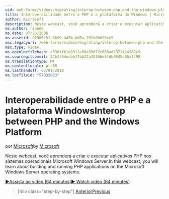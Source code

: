 ```yaml
---
uid: web-forms/videos/migrating/interop-between-php-and-the-windows-platform
title: Interoperabilidade entre o PHP e a plataforma do Windows | Microsoft Docs
author: microsoft
description: Neste webcast, você aprenderá a criar e executar aplicativos PHP nos sistemas operacionais Microsoft Windows Server.
ms.author: riande
ms.date: 07/25/2006
ms.assetid: 97906c51-8b99-4454-bd0a-29fb8b6f0ce9
msc.legacyurl: /web-forms/videos/migrating/interop-between-php-and-the-windows-platform
msc.type: video
ms.openlocfilehash: a3301fb1e8911e60a39d72c608ad7871124162e9
ms.sourcegitcommit: 24b1f6decbb17bb22a45166e5fdb0845c65af498
ms.translationtype: MT
ms.contentlocale: pt-BR
ms.lasthandoff: 03/01/2019
ms.locfileid: "57032023"
---
```

<a name="interop-between-php-and-the-windows-platform"></a><span data-ttu-id="4add9-103">Interoperabilidade entre o PHP e a plataforma Windows</span><span class="sxs-lookup"><span data-stu-id="4add9-103">Interop between PHP and the Windows Platform</span></span>
====================
<span data-ttu-id="4add9-104">por [Microsoft](https://github.com/microsoft)</span><span class="sxs-lookup"><span data-stu-id="4add9-104">by [Microsoft](https://github.com/microsoft)</span></span>

<span data-ttu-id="4add9-105">Neste webcast, você aprenderá a criar e executar aplicativos PHP nos sistemas operacionais Microsoft Windows Server.</span><span class="sxs-lookup"><span data-stu-id="4add9-105">In this webcast, you will learn about building and running PHP applications on the Microsoft Windows Server operating systems.</span></span>

[<span data-ttu-id="4add9-106">&#9654;Assista ao vídeo (64 minutos)</span><span class="sxs-lookup"><span data-stu-id="4add9-106">&#9654; Watch video (64 minutes)</span></span>](https://channel9.msdn.com/Blogs/ASP-NET-Site-Videos/interop-between-php-and-the-windows-platform)

> [!div class="step-by-step"]
> [<span data-ttu-id="4add9-107">Anterior</span><span class="sxs-lookup"><span data-stu-id="4add9-107">Previous</span></span>](introduction-to-aspnet-for-coldfusion-developers-building-an-aspnet-application.md)
